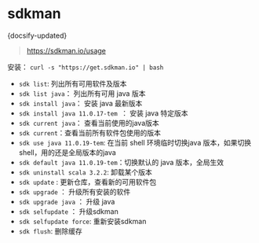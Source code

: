#  sdkman
{docsify-updated}

> https://sdkman.io/usage


安装： `curl -s "https://get.sdkman.io" | bash`


+ `sdk list`: 列出所有可用软件及版本
+ `sdk list java`： 列出所有可用 java 版本
+ `sdk install java`： 安装 java 最新版本
+ `sdk install java 11.0.17-tem `： 安装 java 特定版本
+ `sdk current java`： 查看当前使用的java版本
+ `sdk current`：查看当前所有软件包使用的版本
+ `sdk use java 11.0.19-tem`: 在当前 shell 环境临时切换java 版本，如果切换shell，用的还是全局版本的java
+ `sdk default java 11.0.19-tem`：切换默认的 java 版本，全局生效
+ `sdk uninstall scala 3.2.2`: 卸载某个版本
+ `sdk update` : 更新仓库，查看新的可用软件包
+ `sdk upgrade` ： 升级所有安装的软件
+ `sdk upgrade java` ： 升级 java 
+ `sdk selfupdate` ： 升级sdkman
+ `sdk selfupdate force`: 重新安装sdkman
+ `sdk flush`: 删除缓存